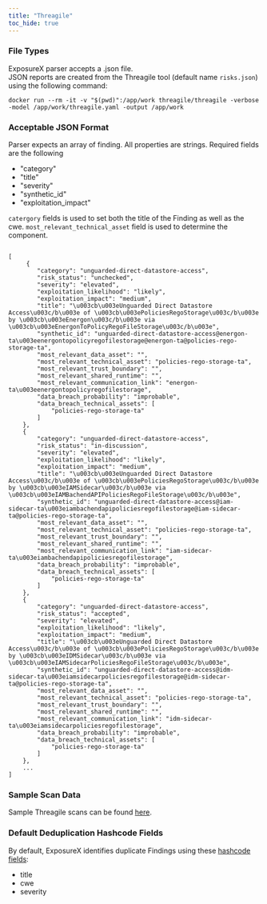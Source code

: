 ```yaml
---
title: "Threagile"
toc_hide: true
---
```


### File Types
ExposureX parser accepts a .json file.  
JSON reports are created from the Threagile tool (default name `risks.json`) using the following command: 

```shell
docker run --rm -it -v "$(pwd)":/app/work threagile/threagile -verbose -model /app/work/threagile.yaml -output /app/work
``` 


### Acceptable JSON Format
Parser expects an array of finding.  All properties are strings. Required fields are the following
- "category" 
- "title" 
- "severity"
- "synthetic_id" 
- "exploitation_impact"

`catergory` fields is used to set both the title of the Finding as well as the cwe.
`most_relevant_technical_asset` field is used to determine the component.
~~~

[
     {
        "category": "unguarded-direct-datastore-access",
        "risk_status": "unchecked",
        "severity": "elevated",
        "exploitation_likelihood": "likely",
        "exploitation_impact": "medium",
        "title": "\u003cb\u003eUnguarded Direct Datastore Access\u003c/b\u003e of \u003cb\u003ePoliciesRegoStorage\u003c/b\u003e by \u003cb\u003eEnergon\u003c/b\u003e via \u003cb\u003eEnergonToPolicyRegoFileStorage\u003c/b\u003e",
        "synthetic_id": "unguarded-direct-datastore-access@energon-ta\u003eenergontopolicyregofilestorage@energon-ta@policies-rego-storage-ta",
        "most_relevant_data_asset": "",
        "most_relevant_technical_asset": "policies-rego-storage-ta",
        "most_relevant_trust_boundary": "",
        "most_relevant_shared_runtime": "",
        "most_relevant_communication_link": "energon-ta\u003eenergontopolicyregofilestorage",
        "data_breach_probability": "improbable",
        "data_breach_technical_assets": [
            "policies-rego-storage-ta"
        ]
    },
    {
        "category": "unguarded-direct-datastore-access",
        "risk_status": "in-discussion",
        "severity": "elevated",
        "exploitation_likelihood": "likely",
        "exploitation_impact": "medium",
        "title": "\u003cb\u003eUnguarded Direct Datastore Access\u003c/b\u003e of \u003cb\u003ePoliciesRegoStorage\u003c/b\u003e by \u003cb\u003eIAMSidecar\u003c/b\u003e via \u003cb\u003eIAMBachendAPIPoliciesRegoFileStorage\u003c/b\u003e",
        "synthetic_id": "unguarded-direct-datastore-access@iam-sidecar-ta\u003eiambachendapipoliciesregofilestorage@iam-sidecar-ta@policies-rego-storage-ta",
        "most_relevant_data_asset": "",
        "most_relevant_technical_asset": "policies-rego-storage-ta",
        "most_relevant_trust_boundary": "",
        "most_relevant_shared_runtime": "",
        "most_relevant_communication_link": "iam-sidecar-ta\u003eiambachendapipoliciesregofilestorage",
        "data_breach_probability": "improbable",
        "data_breach_technical_assets": [
            "policies-rego-storage-ta"
        ]
    },
    {
        "category": "unguarded-direct-datastore-access",
        "risk_status": "accepted",
        "severity": "elevated",
        "exploitation_likelihood": "likely",
        "exploitation_impact": "medium",
        "title": "\u003cb\u003eUnguarded Direct Datastore Access\u003c/b\u003e of \u003cb\u003ePoliciesRegoStorage\u003c/b\u003e by \u003cb\u003eIDMSidecar\u003c/b\u003e via \u003cb\u003eIAMSidecarPoliciesRegoFileStorage\u003c/b\u003e",
        "synthetic_id": "unguarded-direct-datastore-access@idm-sidecar-ta\u003eiamsidecarpoliciesregofilestorage@idm-sidecar-ta@policies-rego-storage-ta",
        "most_relevant_data_asset": "",
        "most_relevant_technical_asset": "policies-rego-storage-ta",
        "most_relevant_trust_boundary": "",
        "most_relevant_shared_runtime": "",
        "most_relevant_communication_link": "idm-sidecar-ta\u003eiamsidecarpoliciesregofilestorage",
        "data_breach_probability": "improbable",
        "data_breach_technical_assets": [
            "policies-rego-storage-ta"
        ]
    },
    ...
]

~~~

### Sample Scan Data
Sample Threagile scans can be found [here](https://github.com/ExposureX/django-ExposureX/tree/master/unittests/scans/threagile).

### Default Deduplication Hashcode Fields
By default, ExposureX identifies duplicate Findings using these [hashcode fields](https://docs.exposurex.com/en/working_with_findings/finding_deduplication/about_deduplication/):

- title
- cwe
- severity
